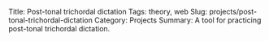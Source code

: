 Title: Post-tonal trichordal dictation
Tags: theory, web
Slug: projects/post-tonal-trichordal-dictation
Category: Projects
Summary: A tool for practicing post-tonal trichordal dictation.

